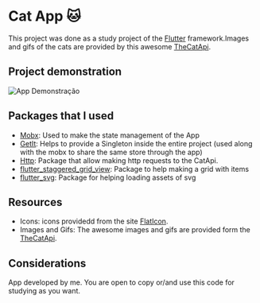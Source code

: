 # Cat App 🐱

This project was done as a study project of the [Flutter](https://flutter.dev/?gclid=Cj0KCQjw8fr7BRDSARIsAK0Qqr4OLCprOf_HXWjnd8K7K1bepeDaqcvrYXdy5l2LdAghLRUz_7HgR6saAoA6EALw_wcB&gclsrc=aw.ds) framework.Images and gifs of the cats are provided by this awesome [TheCatApi](https://docs.thecatapi.com/).

## Project demonstration
![App Demonstração](demonstração.gif)

## Packages that I used
* [Mobx](https://pub.dev/packages/mobx):
    Used to make the state management of the App
* [GetIt](https://pub.dev/packages/get_it):
    Helps to provide a Singleton inside the entire project (used along with the mobx to share the same store through the app)
* [Http](https://pub.dev/packages/http):
    Package that allow making http requests to the CatApi.
* [flutter_staggered_grid_view](https://pub.dev/packages/flutter_staggered_grid_view):
    Package to help making a grid with items
* [flutter_svg](https://pub.dev/packages/flutter_svg):
    Package for helping loading assets of svg
## Resources
*   Icons:
    icons providedd from the site [FlatIcon](https://www.flaticon.com/).
*   Images and Gifs:
    The awesome images and gifs are provided form the [TheCatApi](https://docs.thecatapi.com/).

## Considerations
App developed by me. You are open to copy or/and use this code for studying as you want.
